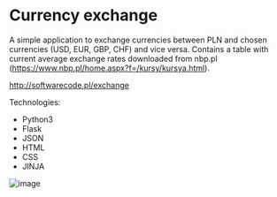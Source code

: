 # Currency exchange

A simple application to exchange currencies between PLN and chosen currencies (USD, EUR, GBP, CHF) and vice versa.
Contains a table with current average exchange rates downloaded from nbp.pl (https://www.nbp.pl/home.aspx?f=/kursy/kursya.html).

http://softwarecode.pl/exchange

Technologies:
- Python3
- Flask
- JSON
- HTML
- CSS
- JINJA

![image](https://user-images.githubusercontent.com/61910621/159455031-a8a298dc-c924-4ac7-ad79-1e27bb11bfb2.png)
